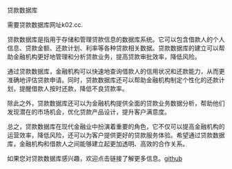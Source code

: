 贷款数据库

需要贷款数据库网址k02.cc.

贷款数据库是指用于存储和管理贷款信息的数据库系统。它可以包含借款人的个人信息、贷款金额、还款计划、利率等各种贷款相关数据。贷款数据库的建立可以帮助金融机构更好地管理和分析贷款业务，提高贷款审批效率，降低风险。

通过贷款数据库，金融机构可以快速地查询借款人的信用状况和还款能力，从而更准确地评估贷款申请。同时，贷款数据库还可以帮助金融机构制定个性化的还款计划，提醒借款人按时还款，降低不良贷款率。

除此之外，贷款数据库还可以为金融机构提供全面的贷款业务数据分析，帮助他们发现潜在的市场机会，优化贷款产品设计，提升客户满意度。

总之，贷款数据库在现代金融业中扮演着重要的角色，它不仅可以提高金融机构的运营效率，降低风险，还可以为客户提供更好的贷款服务体验。希望通过贷款数据库，金融机构和借款人之间能够建立起更加透明、高效的合作关系。

如果您对贷款数据库感兴趣，欢迎点击链接了解更多信息。[github](https://github.com)